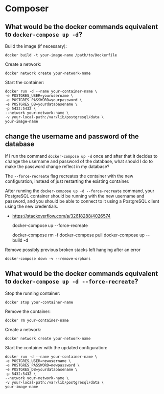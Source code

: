 # Composer


## What would be the docker commands equivalent to `docker-compose up -d`?

Build the image (if necessary):

    docker build -t your-image-name /path/to/Dockerfile

Create a network:

    docker network create your-network-name

Start the container:

    docker run -d --name your-container-name \
    -e POSTGRES_USER=yourusername \
    -e POSTGRES_PASSWORD=yourpassword \
    -e POSTGRES_DB=yourdatabasename \
    -p 5432:5432 \
    --network your-network-name \
    -v your-local-path:/var/lib/postgresql/data \
    your-image-name


## change the username and password of the database

If I run the command `docker-compose up -d` once and after that it decides to 
change the username and password of the database, what should I do to make 
the password change reflect in my database? 

The `--force-recreate` flag recreates the container with the new 
configuration, instead of just restarting the existing container. 

After running the `docker-compose up -d --force-recreate` command, your 
PostgreSQL container should be running with the new username and password, 
and you should be able to connect to it using a PostgreSQL client using the 
new credentials.

- https://stackoverflow.com/a/32618288/4026574

    docker-compose up --force-recreate

    docker-compose rm -f
    docker-compose pull
    docker-compose up --build -d

Remove possibly previous broken stacks left hanging after an error    

    docker-compose down -v --remove-orphans


## What would be the docker commands equivalent to `docker-compose up -d --force-recreate`?

Stop the running container:

    docker stop your-container-name

Remove the container:

    docker rm your-container-name

Create a network:

    docker network create your-network-name

Start the container with the updated configuration:

    docker run -d --name your-container-name \
    -e POSTGRES_USER=newusername \
    -e POSTGRES_PASSWORD=newpassword \
    -e POSTGRES_DB=yourdatabasename \
    -p 5432:5432 \
    --network your-network-name \
    -v your-local-path:/var/lib/postgresql/data \
    your-image-name



